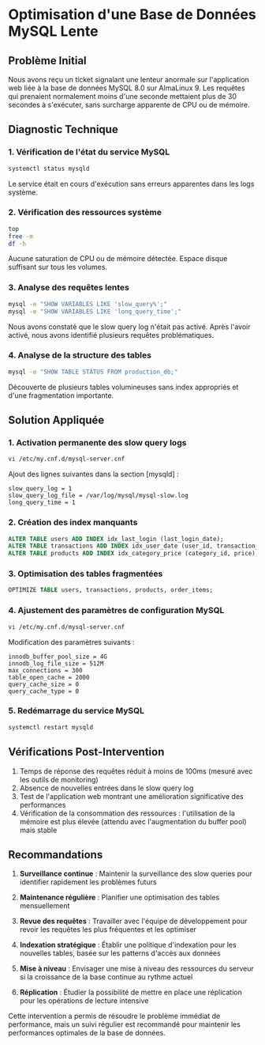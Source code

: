 # Optimisation d'une Base de Données MySQL Lente

## Problème Initial

Nous avons reçu un ticket signalant une lenteur anormale sur l'application web liée à la base de données MySQL 8.0 sur AlmaLinux 9. Les requêtes qui prenaient normalement moins d'une seconde mettaient plus de 30 secondes à s'exécuter, sans surcharge apparente de CPU ou de mémoire.

## Diagnostic Technique

### 1. Vérification de l'état du service MySQL

```bash
systemctl status mysqld
```

Le service était en cours d'exécution sans erreurs apparentes dans les logs système.

### 2. Vérification des ressources système

```bash
top
free -m
df -h
```

Aucune saturation de CPU ou de mémoire détectée. Espace disque suffisant sur tous les volumes.

### 3. Analyse des requêtes lentes

```bash
mysql -e "SHOW VARIABLES LIKE 'slow_query%';"
mysql -e "SHOW VARIABLES LIKE 'long_query_time';"
```

Nous avons constaté que le slow query log n'était pas activé. Après l'avoir activé, nous avons identifié plusieurs requêtes problématiques.

### 4. Analyse de la structure des tables

```bash
mysql -e "SHOW TABLE STATUS FROM production_db;"
```

Découverte de plusieurs tables volumineuses sans index appropriés et d'une fragmentation importante.

## Solution Appliquée

### 1. Activation permanente des slow query logs

```bash
vi /etc/my.cnf.d/mysql-server.cnf
```

Ajout des lignes suivantes dans la section [mysqld] :

```
slow_query_log = 1
slow_query_log_file = /var/log/mysql/mysql-slow.log
long_query_time = 1
```

### 2. Création des index manquants

```sql
ALTER TABLE users ADD INDEX idx_last_login (last_login_date);
ALTER TABLE transactions ADD INDEX idx_user_date (user_id, transaction_date);
ALTER TABLE products ADD INDEX idx_category_price (category_id, price);
```

### 3. Optimisation des tables fragmentées

```sql
OPTIMIZE TABLE users, transactions, products, order_items;
```

### 4. Ajustement des paramètres de configuration MySQL

```bash
vi /etc/my.cnf.d/mysql-server.cnf
```

Modification des paramètres suivants :

```
innodb_buffer_pool_size = 4G
innodb_log_file_size = 512M
max_connections = 300
table_open_cache = 2000
query_cache_size = 0
query_cache_type = 0
```

### 5. Redémarrage du service MySQL

```bash
systemctl restart mysqld
```

## Vérifications Post-Intervention

1. Temps de réponse des requêtes réduit à moins de 100ms (mesuré avec les outils de monitoring)
2. Absence de nouvelles entrées dans le slow query log
3. Test de l'application web montrant une amélioration significative des performances
4. Vérification de la consommation des ressources : l'utilisation de la mémoire est plus élevée (attendu avec l'augmentation du buffer pool) mais stable

## Recommandations

1. **Surveillance continue** : Maintenir la surveillance des slow queries pour identifier rapidement les problèmes futurs

2. **Maintenance régulière** : Planifier une optimisation des tables mensuellement

3. **Revue des requêtes** : Travailler avec l'équipe de développement pour revoir les requêtes les plus fréquentes et les optimiser

4. **Indexation stratégique** : Établir une politique d'indexation pour les nouvelles tables, basée sur les patterns d'accès aux données

5. **Mise à niveau** : Envisager une mise à niveau des ressources du serveur si la croissance de la base continue au rythme actuel

6. **Réplication** : Étudier la possibilité de mettre en place une réplication pour les opérations de lecture intensive

Cette intervention a permis de résoudre le problème immédiat de performance, mais un suivi régulier est recommandé pour maintenir les performances optimales de la base de données.